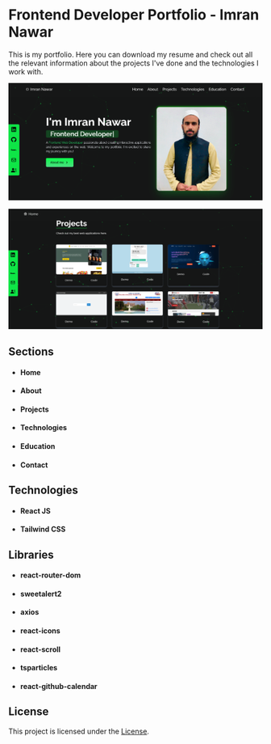 # Frontend Developer Portfolio - Imran Nawar
This is my portfolio. Here you can download my resume and check out all the relevant information about the projects I've done and the technologies I work with.

![Screanshot](./public/images/Screenshot1.png)

![Screanshot](./public/images/Screenshot2.png)

## Sections

- #### Home
- #### About
- #### Projects
- #### Technologies
- #### Education
- #### Contact
  

## Technologies

- #### React JS
- #### Tailwind CSS

## Libraries

- #### react-router-dom
- #### sweetalert2
- #### axios
- #### react-icons
- #### react-scroll
- #### tsparticles
- #### react-github-calendar


## License

This project is licensed under the [License](LICENSE).
